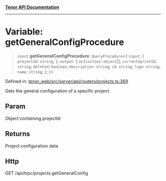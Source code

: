 [**Tenor API Documentation**](../../README.md)

***

# Variable: getGeneralConfigProcedure

> `const` **getGeneralConfigProcedure**: `QueryProcedure`\<\{ `input`: \{ `projectId`: `string`; \}; `output`: \{ `activities`: `object`[]; `currentSprintId`: `string`; `deleted`: `boolean`; `description`: `string`; `id`: `string`; `logo`: `string`; `name`: `string`; \}; \}\>

Defined in: [tenor\_web/src/server/api/routers/projects.ts:369](https://github.com/Apantli/Tenor/blob/293d0ddb2d5307c4150fcd161249995fd5278c7d/tenor_web/src/server/api/routers/projects.ts#L369)

Gets the general configuration of a specific project.

## Param

Object containing projectId

## Returns

Project configuration data

## Http

GET /api/trpc/projects.getGeneralConfig
